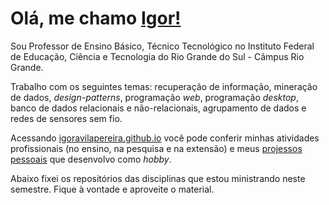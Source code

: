 # Olá, me chamo [Igor!](https://igoravilapereira.github.io/)

<!-- Atualmente  -->
Sou Professor de Ensino Básico, Técnico Tecnológico no Instituto Federal de Educação, Ciência e Tecnologia do Rio Grande do Sul - Câmpus Rio Grande. 

<!-- Possuo graduação em Engenharia de Computação e graduação em Tecnologia em Análise e Desenvolv. de Sistemas - ambos pela Universidade Federal do Rio Grande (FURG). Realizei meu mestrado em Engenharia de Computação também pela Universidade Federal do Rio Grande e meu doutorado em Ciência da Computação pela Universidade Federal de Pelotas (UFPEL).  -->

<!-- Além disso, fiz Fez sua Formação Pedagógica em Computação - equivalente a licenciatura - pela Rede de Educação Claretiano.  -->


Trabalho<!--, Tem experiência na área de Ciência da Computação atuando principalmente,--> com os seguintes temas: recuperação de informação, mineração de dados, *design-patterns*, programação *web*, programação *desktop*, banco de dados relacionais e não-relacionais, agrupamento de dados e redes de sensores sem fio. 

 <!-- Tenho experiência profissional em desenvolvimento web back-end com PHP (minha linguagem favorita!), porém atuo com projetos de pesquisa e de ensino fornecendo soluções por meio de outras tecnologias (Java e JavaScript). Tenho interesses em diversas tecnologias com diferentes arquiteturas de aplicações. -->

 <!-- <div align="center">

[![Top Langs](https://github-readme-stats.vercel.app/api/top-langs/?username=IgorAvilaPereira&layout=compact&hide=HTML,CSS,Vue,Roff,Shell)](https://github.com/IgorAvilaPereira)

</div>
  -->
Acessando [igoravilapereira.github.io](http://igoravilapereira.github.io) você pode conferir minhas atividades profissionais (no ensino, na pesquisa e na extensão) e meus [projessos pessoais](https://igoravilapereira.github.io/projetos_pessoais.html) que desenvolvo como *hobby*.

<!-- ## Linguagens  -->


Abaixo fixei os repositórios das disciplinas que estou ministrando neste semestre. Fique à vontade e aproveite o material.
